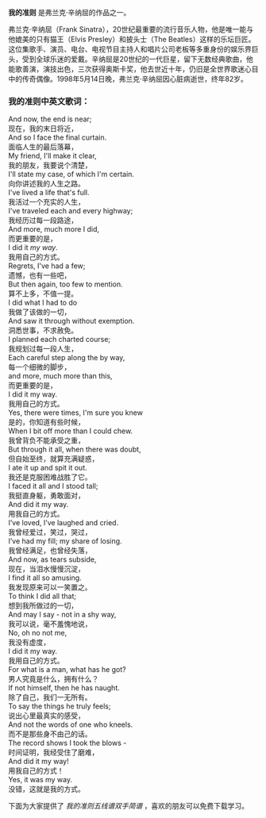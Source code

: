

**我的准则** 是弗兰克·辛纳屈的作品之一。  
  
弗兰克·辛纳屈（Frank Sinatra），20世纪最重要的流行音乐人物，他是唯一能与他媲美的只有猫王（Elvis Presley）和披头士（The
Beatles）这样的乐坛巨匠。这位集歌手、演员、电台、电视节目主持人和唱片公司老板等多重身份的娱乐界巨头，受到全球乐迷的爱戴。辛纳屈是20世纪的一代巨星，留下无数经典歌曲，他能歌善演，演技出色，三次获得奥斯卡奖，他去世近十年，仍旧是全世界歌迷心目中的传奇偶像。1998年5月14日晚，弗兰克·辛纳屈因心脏病逝世，终年82岁。

### 我的准则中英文歌词：

And now, the end is near;  
现在，我的末日将近，  
And so I face the final curtain.  
面临人生的最后落幕，  
My friend, I'll make it clear,  
我的朋友，我要说个清楚，  
I'll state my case, of which I'm certain.  
向你讲述我的人生之路。  
I've lived a life that's full.  
我活过一个充实的人生，  
I've traveled each and every highway;  
我经历过每一段路途，  
And more, much more I did,  
而更重要的是，  
I did it _my way_.  
我用自己的方式。  
Regrets, I've had a few;  
遗憾，也有一些吧，  
But then again, too few to mention.  
算不上多，不值一提。  
I did what I had to do  
我做了该做的一切，  
And saw it through without exemption.  
洞悉世事，不求赦免。  
I planned each charted course;  
我规划过每一段人生，  
Each careful step along the by way,  
每一个细微的脚步，  
and more, much more than this,  
而更重要的是，  
I did it my way.  
我用自己的方式。  
Yes, there were times, I'm sure you knew  
是的，你知道有些时候，  
When I bit off more than I could chew.  
我曾背负不能承受之重，  
But through it all, when there was doubt,  
但自始至终，就算充满疑惑，  
I ate it up and spit it out.  
我还是克服困难战胜了它。  
I faced it all and I stood tall;  
我挺直身躯，勇敢面对，  
And did it my way.  
用我自己的方式。  
I’ve loved, I’ve laughed and cried.  
我曾经爱过，笑过，哭过，  
I’ve had my fill; my share of losing.  
我曾经满足，也曾经失落，  
And now, as tears subside,  
现在，当泪水慢慢沉淀，  
I find it all so amusing.  
我发现原来可以一笑置之。  
To think I did all that;  
想到我所做过的一切，  
And may I say - not in a shy way,  
我可以说，毫不羞愧地说，  
No, oh no not me,  
我没有虚度，  
I did it my way.  
我用自己的方式。  
For what is a man, what has he got?  
男人究竟是什么，拥有什么？  
If not himself, then he has naught.  
除了自己，我们一无所有。  
To say the things he truly feels;  
说出心里最真实的感受，  
And not the words of one who kneels.  
而不是那些身不由己的话。  
The record shows I took the blows -  
时间证明，我经受住了磨难，  
And did it my way!  
用我自己的方式！  
Yes, it was my way.  
没错，这就是我的方式。  
  
下面为大家提供了 _我的准则五线谱双手简谱_ ，喜欢的朋友可以免费下载学习。

